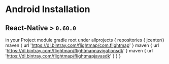 # Android Installation

## React-Native > `0.60.0` 
in your Project module gradle root under allprojects 
{
repositories { 
jcenter() 
maven { url 'https://dl.bintray.com/flightmap/com.flightmap' }
maven { url 'https://dl.bintray.com/flightmap/flightmapnavigationsdk' }
maven { url 'https://dl.bintray.com/flightmap/flightmapjavasdk' } 
} 
}
